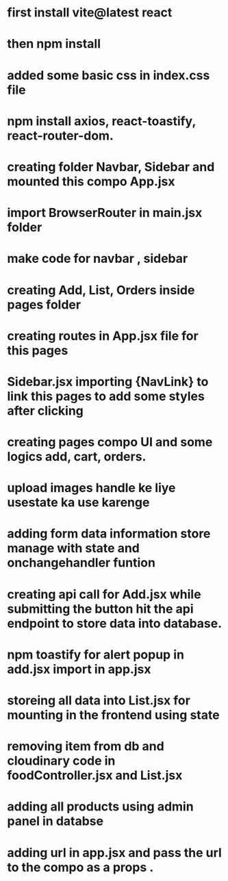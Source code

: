 # first install vite@latest react 
# then npm install
# added some basic css in index.css file 
# npm install axios, react-toastify, react-router-dom.
# creating folder Navbar, Sidebar and mounted this compo App.jsx
# import BrowserRouter in main.jsx folder 
# make code for navbar , sidebar 
# creating Add, List, Orders inside pages folder 
# creating routes in App.jsx file for this pages
# Sidebar.jsx importing {NavLink} to link this pages  to add some styles after clicking 
# creating pages compo UI and some logics add, cart, orders.
# upload images handle ke liye usestate ka use karenge
# adding form data information store manage with state and onchangehandler funtion 
# creating api call for Add.jsx while submitting the button hit the api endpoint to store data into database.
# npm toastify for alert popup in add.jsx import in app.jsx
# storeing all data into List.jsx for mounting in the frontend using state 
# removing item from db and cloudinary code in foodController.jsx and List.jsx
# adding all products using admin panel in databse
# adding url in app.jsx and pass the url to the compo as a props .